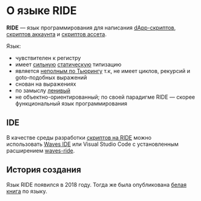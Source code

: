 # О языке RIDE

**RIDE** — язык программирования для написания [dApp-скриптов](/blockchain/dapp-script.md), [скриптов аккаунта](/blockchain/account-script.md) и [скриптов ассета](/blockchain/asset-script.md).

Язык:

* чувствителен к регистру
* имеет [сильную](https://ru.wikipedia.org/wiki/Сильная_и_слабая_типизация) [статическую](https://ru.wikipedia.org/wiki/Статическая_типизация) типизацию
* является [неполным по Тьюрингу](https://ru.wikipedia.org/wiki/Полнота_по_Тьюрингу) т.к, не имеет циклов, рекурсий и goto-подобных выражений
* снован на выражениях
* по замыслу [ленивый](/ride/immutable-variables.md)
* не объектно-ориентированный; по своей парадигме RIDE — скорее функциональный язык программирования

## IDE

В качестве среды разработки [скриптов на RIDE](/ride/ride-script.md) можно использовать [Waves IDE](/developer-tools/waves-ide.md) или Visual Studio Code с установленным расширением [waves-ride](https://marketplace.visualstudio.com/items?itemName=wavesplatform.waves-ride).

## История создания

Язык RIDE появился в 2018 году. Тогда же была опубликована [белая книга](https://wavesplatform.com/files/docs/white_paper_waves_smart_contracts.pdf) по языку.  

